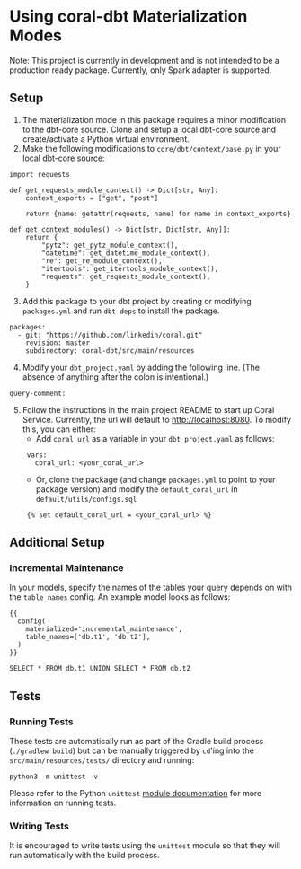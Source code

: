 # Using coral-dbt Materialization Modes

Note: This project is currently in development and is not intended to be a production ready package. Currently, only Spark adapter is supported.

## Setup
1. The materialization mode in this package requires a minor modification to the dbt-core source. Clone and setup a local dbt-core source and create/activate a Python virtual environment.
2. Make the following modifications to `core/dbt/context/base.py` in your local dbt-core source:
```
import requests

def get_requests_module_context() -> Dict[str, Any]:
    context_exports = ["get", "post"]

    return {name: getattr(requests, name) for name in context_exports}
    
def get_context_modules() -> Dict[str, Dict[str, Any]]:
    return {
        "pytz": get_pytz_module_context(),
        "datetime": get_datetime_module_context(),
        "re": get_re_module_context(),
        "itertools": get_itertools_module_context(),
        "requests": get_requests_module_context(),
    }
```

3. Add this package to your dbt project by creating or modifying `packages.yml` and run `dbt deps` to install the package.

```
packages:
  - git: "https://github.com/linkedin/coral.git"
    revision: master
    subdirectory: coral-dbt/src/main/resources
```

4. Modify your `dbt_project.yaml` by adding the following line. (The absence of anything after the colon is intentional.)
```
query-comment:
```
5. Follow the instructions in the main project README to start up Coral Service. Currently, the url will default to [http://localhost:8080](http://localhost:8080). To modify this, you can either:
   * Add `coral_url` as a variable in your `dbt_project.yaml` as follows:
   ```
    vars:
      coral_url: <your_coral_url>
    ```
   * Or, clone the package (and change `packages.yml` to point to your package version) and modify the `default_coral_url` in `default/utils/configs.sql`
   ```
    {% set default_coral_url = <your_coral_url> %}
    ```

## Additional Setup
### Incremental Maintenance
In your models, specify the names of the tables your query depends on with the `table_names` config. An example model looks as follows:
```
{{
  config(
    materialized='incremental_maintenance',
    table_names=['db.t1', 'db.t2'],
  )
}}

SELECT * FROM db.t1 UNION SELECT * FROM db.t2
```

## Tests

### Running Tests

These tests are automatically run as part of the Gradle build process (`./gradlew build`) but can be manually triggered by `cd`'ing into the `src/main/resources/tests/` directory and running:

```
python3 -m unittest -v
```

Please refer to the Python `unittest` [module documentation](https://docs.python.org/3/library/unittest.html) for more information on running tests.

### Writing Tests

It is encouraged to write tests using the `unittest` module so that they will run automatically with the build process.
